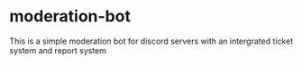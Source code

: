 # moderation-bot
This is a simple moderation bot for discord servers with an intergrated ticket system and report system

